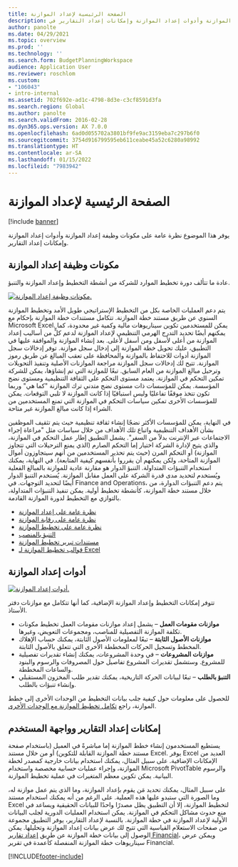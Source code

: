 ```yaml
---
title: الصفحة الرئيسية لإعداد الموازنة
description: يوفر هذا الموضوع نظرة عامة على مكونات وظيفة إعداد الموازنة وأدوات إعداد الموازنة وإمكانات إعداد التقارير في Microsoft Dynamics 365 Finance.
author: panolte
ms.date: 04/29/2021
ms.topic: overview
ms.prod: ''
ms.technology: ''
ms.search.form: BudgetPlanningWorkspace
audience: Application User
ms.reviewer: roschlom
ms.custom:
- "106043"
- intro-internal
ms.assetid: 702f692e-ad1c-4798-8d3e-c3cf8591d3fa
ms.search.region: Global
ms.author: panolte
ms.search.validFrom: 2016-02-28
ms.dyn365.ops.version: AX 7.0.0
ms.openlocfilehash: 6ad0d055702a3801bf9fe9ac3159eba7c297b6f0
ms.sourcegitcommit: 3754d916799595eb611ceabe45a52c6280a98992
ms.translationtype: HT
ms.contentlocale: ar-SA
ms.lasthandoff: 01/15/2022
ms.locfileid: "7983942"
---
```

# <a name="budgeting-home-page"></a>الصفحة الرئيسية لإعداد الموازنة

[!include [banner](../includes/banner.md)]

يوفر هذا الموضوع نظرة عامة على مكونات وظيفة إعداد الموازنة وأدوات إعداد الموازنة وإمكانات إعداد التقارير. 

## <a name="components-of-budgeting-functionality"></a>مكونات وظيفة إعداد الموازنة

عادة ما تتألف دورة تخطيط الموارد للشركة من أنشطة التخطيط وإعداد الموازنة والتنبؤ.

[![مكونات وظيفة إعداد الموازنة.](./media/budgeting-functionality-components.jpg)](./media/budgeting-functionality-components.jpg)

يتم دعم العمليات الخاصة بكل من التخطيط الإستراتيجي طويل الأمد وتخطيط الموازنة السنوي عن طريق مستند خطة الموازنة. تتكامل مستندات خطة الموازنة بإحكام مع Microsoft Excel. يمكن للمستخدمين تكوين سيناريوهات مالية وكمية غير محدودة، كما يمكنهم أيضًا تحديد التدرج الهرمي التنظيمي لإعداد الموازنة لدعم كلٍّ من أساليب إعداد الموازنة من أعلى لأسفل ومن أسفل لأعلى. بعد إنشاء الموازنة والموافقة عليها في التطبيق، عليك تحويل خطة الموازنة إلى إدخال سجل موازنة. توفر إدخالات سجل الموازنة أدوات للاحتفاظ بالموازنة والمحافظة على تعقب المبالغ عن طريق رموز الموازنة. تتيح لك إدخالات سجل الموازنة مراجعة الموازنات الأصلية وتنفيذ التحويلات وترحيل مبالغ الموازنة من العام السابق. تبعًا للموازنة التي تم إنشاؤها، يمكن للشركة تمكين التحكم في الموازنة. يعتمد مستوى التحكم على الثقافة التنظيمية ومستوى نضج المؤسسة. يمكن للمؤسسات ذات مستوى نضج متدني ترك الموازنة "كما هي" وربما تكون تتخذ موقفًا تفاعليًا وليس استباقيًا إذا كانت الموازنة لا تلبي التوقعات. يمكن للمؤسسات الأخرى تمكين سياسات التحكم في الموازنة التي تمنع المستخدمين من الشراء إذا كانت مبالغ الموازنة غير متاحة.

في النهاية، يمكن للمؤسسات الأكثر نضجًا إنشاء ثقافة تنظيمية حيث يتم تثقيف الموظفين بشأن الأهداف التنظيمية واتباع تلك الأهداف من خلال سياسات مثل "مراعاة إجراء الاجتماعات عبر الإنترنت بدلاً من السفر". يشمل التطبيق إطار عمل التحكم في الموازنة، والذي يتيح لإدارة الشركة اختيار إما التحكم الصارم (الذي يمنع الترحيلات التي تتجاوز الموازنة) أو التحكم المرن (حيث يتم تحذير المستخدمين من أنهم سيتجاوزون أموال الموازنة المتاحة، ولكن يمكنهم أن يقرروا بأنفسهم كيفية المتابعة). في النهاية، يمكنك استخدام التنبؤات المتداولة. التنبؤ الدوار هو مقارنة عادية للموازنة بالمبالغ الفعلية ويُستخدم لتحديد مدى قدرة الشركة على العمل مقابل الموازنة. يُستخدم التنبؤ الدوار أيضًا لتحديد التوجهات. في Finance and Operations، يتم دعم التنبؤات الدوارة، من خلال مستند خطة الموازنة، كأنشطة تخطيط أولية. يمكن تنفيذ التنبؤات المتداولة، بالتوازي مع التخطيط لدورة الموازنة القادمة.

-   [نظرة عامة على إعداد الموازنة](basic-budgeting-overview-configuration.md)
-   [نظرة عامة على رقابة الموازنة](budget-control-overview-configuration.md)
-   [نظرة عامة على تخطيط الموازنة](budget-planning-overview-configuration.md)
-   [التنبؤ بالمنصب](position-forecasting.md)
-   [مستندات تبرير تخطيط الموازنة](budget-planning-justification-docs.md)
-   [قوالب تخطيط الموازنة لـ Excel](budget-planning-excel-templates.md)

## <a name="budgeting-tools"></a>أدوات إعداد الموازنة
[![أدوات إعداد الموازنة.](./media/budgeting-tools.jpg)](./media/budgeting-tools.jpg) 

تتوفر إمكانات التخطيط وإعداد الموازنة الإضافية، كما أنها تتكامل مع موازنات دفتر الأستاذ.

-   **موازنات مقومات العمل** – يشمل إعداد موازنات مقومات العمل تخطيط مكونات تكلفة الموازنة التفصيلية للمناصب، ومجموعات التعويض، وغيرها.
-   **موازنات الأصول الثابتة** – تبعًا لمعلومات الأصول الثابتة، يمكنك حساب الإهلاك المخطط وتسجيل الحركات المخططة الأخرى التي تتعلق بالأصول الثابتة.
-   **موازنات المشروعات** – في وحدة المشروعات، يمكنك إنشاء تقديرات تفصيلية للمشروع. وستشمل تقديرات المشروع تفاصيل حول المصروفات والرسوم والبنود والساعات المخططة.
-   **التنبؤ بالطلب** – تبعًا لبيانات الحركة التاريخية، يمكنك تقدير طلب المخزون المستقبلي وإنشاء تنبؤات بالطلب.

للحصول على معلومات حول كيفية جلب بيانات التخطيط من الوحدات الأخرى إلى خطط الموازنة، راجع [تكامل تخطيط الموازنة مع الوحدات الأخرى](budget-planning-integration-other-modules.md).

## <a name="user-interface-and-reporting-capabilities"></a>إمكانات إعداد التقارير وواجهة المستخدم
يستطيع المستخدمون إنشاء خطط الموازنة إما مباشرةً في العميل (باستخدام صفحة مستند خطة الموازنة القابلة للتكوين) أو من خلال مستند Excel. يوفر Excel العديد من الإمكانات الإضافية. على سبيل المثال، يمكنك استخدام بيانات خارجية كمصدر لخطة الموازنة، وإجراء عمليات حسابية مخصصة واستخدام Microsoft PivotTable والرسوم البيانية. يمكن تكوين معظم المتغيرات في عملية تخطيط الموازنة. 

على سبيل المثال، يمكنك تحديد مَن يقوم بإعداد الموازنة، وما الذي يتم عمل موازنة له، وما الصورة التي ستبدو عليها هذه العملية. على الرغم من أنه يمكنك استخدام مستند Excel لتخطيط الموازنة، إلا أن التطبيق يظل مصدرًا واحدًا للبيانات الحقيقية ويساعد في منع حدوث مشاكل التحكم في الموازنة. يمكن استخدام العمليات الدورية لجلب البيانات الأولية لإعداد الموازنة في خطة الموازنة. بالنسبة لإعداد التقارير، يوفر التطبيق مجموعة من صفحات الاستعلام القياسية التي تتيح لك عرض بيانات إعداد الموازنة وتحليلها. يمكن الوصول إلى بيانات خطة الموازنة عن طريق [إعداد تقارير Financial](../general-ledger/financial-reporting-getting-started.md)، ويمكن عرض سيناريوهات خطة الموازنة المنفصلة كأعمدة في تقرير Financial.








[!INCLUDE[footer-include](../../includes/footer-banner.md)]
